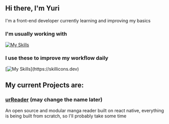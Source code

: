 ## Hi there, I'm Yuri

I'm a front-end developer currently learning and improving my basics
### I'm usually working with
[![My Skills](https://skillicons.dev/icons?i=js,ts,html,css,react,nextjs,tailwind,figma)](https://skillicons.dev)

### I use these to improve my workflow daily
[![My Skills](https://skillicons.dev/icons?i=notion,obsidian,)](https://skillicons.dev)

## My current Projects are:
### [urReader](https://github.com/YuriVGR/urRead) (may change the name later)

An open source and modular manga reader built on react native, everything is being built from scratch, so I'll probably take some time
